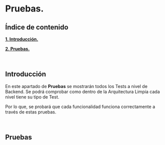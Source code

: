 # Pruebas.

## Índice de contenido

**[1. Introducción.](#INTRO)**

**[2. Pruebas.](#PRUEBAS)**

<br>
<a name="INTRO"></a>

## Introducción

En este apartado de **Pruebas** se mostrarán todos los Tests a nivel de Backend. Se podrá comprobar como dentro de la Arquitectura Limpia cada nivel tiene su tipo de Test.

Por lo que, se probará que cada funcionalidad funciona correctamente a través de estas pruebas.

<br>
<a name="PRUEBAS"></a>

## Pruebas



<br>